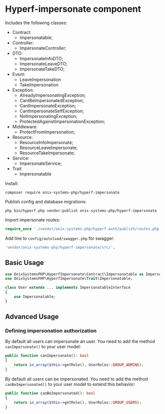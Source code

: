 # Hyperf-impersonate component

Includes the following classes:

- Contract:
  - Impersonatable;
- Controller:
  - ImpersonateController;
- DTO:
  - ImpersonateInfoDTO;
  - ImpersonateLeaveDTO;
  - ImpersonateTakeDTO;
- Event:
  - LeaveImpersonation
  - TakeImpersonation
- Exception:
  - AlreadyImpersonatingException;
  - CantBeImpersonatedException;
  - CantImpersonateException;
  - CantImpersonateSelfException;
  - NotImpersonatingException;
  - ProtectedAgainstImpersonationException;
- Middleware:
  - ProtectFromImpersonation;
- Resource:
  - ResourceInfoImpersonate;
  - ResourceLeaveImpersonate;
  - ResourceTakeImpersonate;
- Service:
  - ImpersonateService;
- Trait
  - Impersonatable

Install:

```shell script
composer require onix-systems-php/hyperf-impersonate
```

Publish config and database migrations:

```shell script
php bin/hyperf.php vendor:publish onix-systems-php/hyperf-impersonate
```

Import impersonate routes:

```php
require_once './vendor/onix-systems-php/hyperf-auth/publish/routes.php';
```

Add line to ```config/autoload/swagger.php``` for swagger:

```php
'vendor/onix-systems-php/hyperf-impersonate/src/',
```

## Basic Usage

```php
use OnixSystemsPHP\HyperfImpersonate\Contract\Impersonatable as ImpersonatableInterface;
use OnixSystemsPHP\HyperfImpersonate\Trait\Impersonatable;

class User extends ... implements ImpersonatableInterface
{
    use Impersonatable;
}
```

## Advanced Usage

### Defining impersonation authorization

By default all users can impersonate an user.
You need to add the method `canImpersonate()` to your user model:

```php
public function canImpersonate(): bool
{
    return in_array($this->getRole(), UserRoles::GROUP_ADMINS);
}
```

By default all users can be impersonated.
You need to add the method `canBeImpersonated()` to your user model to extend this behavior:

```php
public function canBeImpersonated(): bool
{
    return in_array($this->getRole(), UserRoles::GROUP_USERS);
}
```
